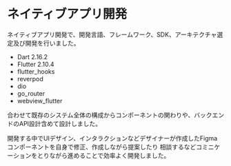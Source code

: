 # ネイティブアプリ開発

ネイティブアプリ開発で、開発言語、フレームワーク、SDK、アーキテクチャ選定及び開発を行いました。

* Dart 2.16.2
* Flutter 2.10.4
* flutter_hooks
* reverpod
* dio
* go_router
* webview_flutter

合わせて既存のシステム全体の構成からコンポーネントの関わりや、バックエンドのAPI設計含めて設計しました。

開発する中でUIデザイン、インタラクションなどデザイナーが作成したFigma コンポーネントを自身で修正、作成しながら提案したり 相談するなどコミニケーションをとりながら進めることで効率よく開発しました。